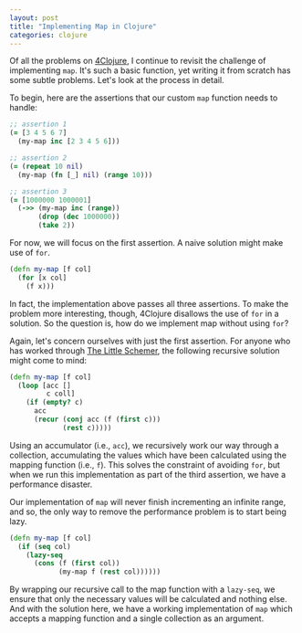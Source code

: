 ```yaml
---
layout: post
title: "Implementing Map in Clojure"
categories: clojure
---
```


Of all the problems on [4Clojure](http://www.4clojure.com), I continue to revisit the challenge of implementing `map`. It's such a basic function, yet writing it from scratch has some subtle problems. Let's look at the process in detail.

To begin, here are the assertions that our custom `map` function needs to handle:

``` clojure
;; assertion 1
(= [3 4 5 6 7]
  (my-map inc [2 3 4 5 6]))

;; assertion 2
(= (repeat 10 nil)
  (my-map (fn [_] nil) (range 10)))

;; assertion 3
(= [1000000 1000001]
  (->> (my-map inc (range))
       (drop (dec 1000000))
       (take 2))
```

For now, we will focus on the first assertion. A naive solution might make use of `for`.

``` clojure
(defn my-map [f col]
  (for [x col]
    (f x)))
```

In fact, the implementation above passes all three assertions. To make the problem more interesting, though, 4Clojure disallows the use of `for` in a solution. So the question is, how do we implement map without using `for`?

Again, let's concern ourselves with just the first assertion. For anyone who has worked through [The Little Schemer](http://www.ccs.neu.edu/home/matthias/BTLS/), the following recursive solution might come to mind:

``` clojure
(defn my-map [f col]
  (loop [acc []
         c coll]
    (if (empty? c)
      acc
      (recur (conj acc (f (first c)))
             (rest c)))))
```

Using an accumulator (i.e., `acc`), we recursively work our way through a collection, accumulating the values which have been calculated using the mapping function (i.e., `f`). This solves the constraint of avoiding `for`, but when we run this implementation as part of the third assertion, we have a performance disaster.

Our implementation of `map` will never finish incrementing an infinite range, and so, the only way to remove the performance problem is to start being lazy.

``` clojure
(defn my-map [f col]
  (if (seq col)
    (lazy-seq
      (cons (f (first col))
            (my-map f (rest col))))))
```

By wrapping our recursive call to the map function with a `lazy-seq`, we ensure that only the necessary values will be calculated and nothing else. And with the solution here, we have a working implementation of `map` which accepts a mapping function and a single collection as an argument.

